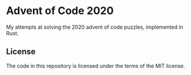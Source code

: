 # Advent of Code 2020

My attempts at solving the 2020 advent of code puzzles, implemented in Rust.

## License

The code in this repository is licensed under the terms of the MIT license.
